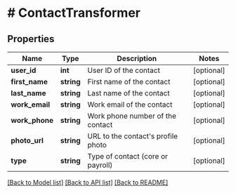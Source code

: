 # # ContactTransformer

## Properties

Name | Type | Description | Notes
------------ | ------------- | ------------- | -------------
**user_id** | **int** | User ID of the contact | [optional]
**first_name** | **string** | First name of the contact | [optional]
**last_name** | **string** | Last name of the contact | [optional]
**work_email** | **string** | Work email of the contact | [optional]
**work_phone** | **string** | Work phone number of the contact | [optional]
**photo_url** | **string** | URL to the contact&#39;s profile photo | [optional]
**type** | **string** | Type of contact (core or payroll) | [optional]

[[Back to Model list]](../../README.md#models) [[Back to API list]](../../README.md#endpoints) [[Back to README]](../../README.md)
